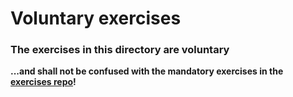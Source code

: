 # Voluntary exercises

### The exercises in this directory are voluntary
**...and shall not be confused with the mandatory exercises in the [exercises repo](https://github.com/data-hydenv/excercises)!**